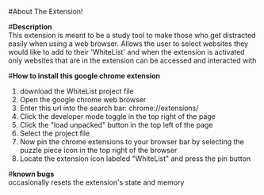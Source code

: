 #<head>About The Extension!</head>

#**Description** <br>
This extension is meant to be a study tool to make those who get distracted easily when using a web browser. Allows the user to select websites they would like to add to their 'WhiteList' and when the extension is activated only websites that are in the extension can be accessed and interacted with


#**How to install this google chrome extension**
1) download the WhiteList project file
2) Open the google chrome web browser
3) Enter this url into the search bar: chrome://extensions/
4) Click the developer mode toggle in the top right of the page
5) Click the "load unpacked" button in the top left of the page
6) Select the project file
7) Now pin the chrome extensions to your browser bar by selecting the puzzle piece icon in the top right of the browser
8) Locate the extension icon labeled "WhiteList" and press the pin button

#**known bugs**<br>
occasionally resets the extension's state and memory
